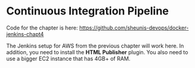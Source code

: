 # Continuous Integration Pipeline

Code for the chapter is here: https://github.com/sheunis-devops/docker-jenkins-chapt4

The Jenkins setup for AWS from the previous chapter will work here. In addition, you need to install the **HTML Publisher** plugin. You also need to use a bigger EC2 instance that has 4GB+ of RAM.
